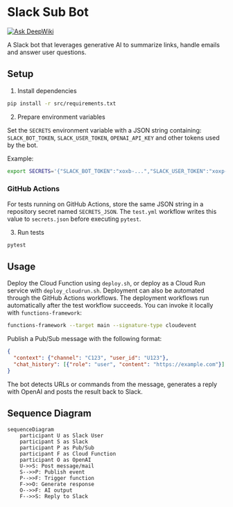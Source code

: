 # Slack Sub Bot

[![Ask DeepWiki](https://deepwiki.com/badge.svg)](https://deepwiki.com/bulldra/slack-sub-bot)

A Slack bot that leverages generative AI to summarize links, handle emails and answer user questions.

## Setup

1. Install dependencies

```bash
pip install -r src/requirements.txt
```

2. Prepare environment variables

Set the `SECRETS` environment variable with a JSON string containing:
`SLACK_BOT_TOKEN`, `SLACK_USER_TOKEN`, `OPENAI_API_KEY` and other tokens used by the bot.

Example:

```bash
export SECRETS='{"SLACK_BOT_TOKEN":"xoxb-...","SLACK_USER_TOKEN":"xoxp-...","OPENAI_API_KEY":"sk-..."}'
```

### GitHub Actions

For tests running on GitHub Actions, store the same JSON string in a repository
secret named `SECRETS_JSON`. The `test.yml` workflow writes this value to
`secrets.json` before executing `pytest`.

3. Run tests

```bash
pytest
```

## Usage

Deploy the Cloud Function using `deploy.sh`, or deploy as a Cloud Run service with `deploy_cloudrun.sh`. Deployment can also be automated through the GitHub Actions workflows. The deployment workflows run automatically after the test workflow succeeds. You can invoke it locally with `functions-framework`:

```bash
functions-framework --target main --signature-type cloudevent
```

Publish a Pub/Sub message with the following format:

```json
{
  "context": {"channel": "C123", "user_id": "U123"},
  "chat_history": [{"role": "user", "content": "https://example.com"}]
}
```

The bot detects URLs or commands from the message, generates a reply with OpenAI and posts the result back to Slack.

## Sequence Diagram

```mermaid
sequenceDiagram
    participant U as Slack User
    participant S as Slack
    participant P as Pub/Sub
    participant F as Cloud Function
    participant O as OpenAI
    U->>S: Post message/mail
    S-->>P: Publish event
    P-->>F: Trigger function
    F->>O: Generate response
    O-->>F: AI output
    F-->>S: Reply to Slack
```

